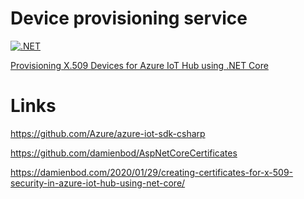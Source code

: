 # Device provisioning service

[![.NET](https://github.com/damienbod/AzureIoTHubDps/actions/workflows/dotnet.yml/badge.svg)](https://github.com/damienbod/AzureIoTHubDps/actions/workflows/dotnet.yml)


[Provisioning X.509 Devices for Azure IoT Hub using .NET Core](https://damienbod.com/2020/02/20/provisioning-x-509-devices-for-azure-iot-hub-using-net-core/)

# Links

https://github.com/Azure/azure-iot-sdk-csharp

https://github.com/damienbod/AspNetCoreCertificates

https://damienbod.com/2020/01/29/creating-certificates-for-x-509-security-in-azure-iot-hub-using-net-core/
